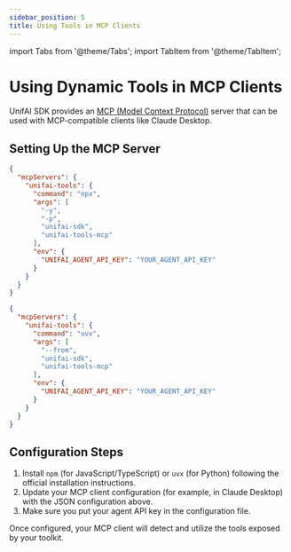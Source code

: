 ```yaml
---
sidebar_position: 5
title: Using Tools in MCP Clients
---
```


import Tabs from '@theme/Tabs';
import TabItem from '@theme/TabItem';

# Using Dynamic Tools in MCP Clients

UnifAI SDK provides an [MCP (Model Context Protocol)](https://modelcontextprotocol.io/) server that can be used with MCP-compatible clients like Claude Desktop.

## Setting Up the MCP Server

<Tabs>
  <TabItem value="js" label="JavaScript/TypeScript">

```json
{
  "mcpServers": {
    "unifai-tools": {
      "command": "npx",
      "args": [
        "-y",
        "-p",
        "unifai-sdk",
        "unifai-tools-mcp"
      ],
      "env": {
        "UNIFAI_AGENT_API_KEY": "YOUR_AGENT_API_KEY"
      }
    }
  }
}
```

  </TabItem>
  <TabItem value="py" label="Python">

```json
{
  "mcpServers": {
    "unifai-tools": {
      "command": "uvx",
      "args": [
        "--from",
        "unifai-sdk",
        "unifai-tools-mcp"
      ],
      "env": {
        "UNIFAI_AGENT_API_KEY": "YOUR_AGENT_API_KEY"
      }
    }
  }
}
```

  </TabItem>
</Tabs>

## Configuration Steps

1. Install `npm` (for JavaScript/TypeScript) or `uvx` (for Python) following the official installation instructions.
2. Update your MCP client configuration (for example, in Claude Desktop) with the JSON configuration above.
3. Make sure you put your agent API key in the configuration file.

Once configured, your MCP client will detect and utilize the tools exposed by your toolkit.
